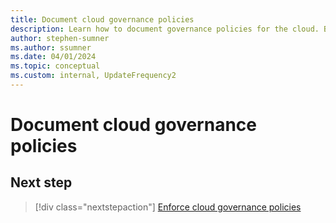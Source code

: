 ```yaml
---
title: Document cloud governance policies
description: Learn how to document governance policies for the cloud. Base cloud governance policies on the risks.
author: stephen-sumner
ms.author: ssumner
ms.date: 04/01/2024
ms.topic: conceptual
ms.custom: internal, UpdateFrequency2
---
```


# Document cloud governance policies

## Next step

> [!div class="nextstepaction"]
> [Enforce cloud governance policies](enforce-cloud-governance-policies.md)
